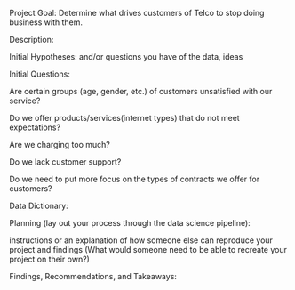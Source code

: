 Project Goal: Determine what drives customers of Telco to stop doing business with them.
 
Description: 
 
Initial Hypotheses: 
and/or questions you have of the data, ideas
 
Initial Questions:
 
Are certain groups (age, gender, etc.) of customers unsatisfied with our service?
 
Do we offer products/services(internet types) that do not meet expectations?
 
Are we charging too much?
 
Do we lack customer support?
 
Do we need to put more focus on the types of contracts we offer for customers?
 
Data Dictionary:
 
Planning (lay out your process through the data science pipeline):
 
instructions or an explanation of how someone else can reproduce your project and findings (What would someone need to be able to recreate your project on their own?)
 
Findings, Recommendations, and Takeaways:


